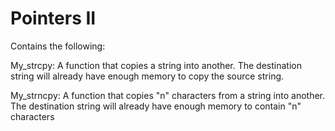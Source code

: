 # Pointers II
Contains the following:

My_strcpy: A function that copies a string into another. The destination string will already have enough memory
to copy the source string.

My_strncpy: A function that copies "n" characters from a string into another. The destination string will already have enough memory to contain "n" characters
